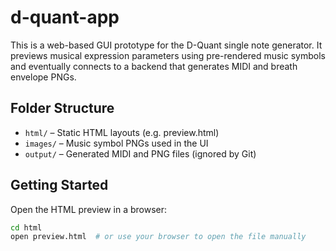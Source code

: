 # d-quant-app

This is a web-based GUI prototype for the D-Quant single note generator. It previews musical expression parameters using pre-rendered music symbols and eventually connects to a backend that generates MIDI and breath envelope PNGs.

## Folder Structure

- `html/` – Static HTML layouts (e.g. preview.html)
- `images/` – Music symbol PNGs used in the UI
- `output/` – Generated MIDI and PNG files (ignored by Git)

## Getting Started

Open the HTML preview in a browser:

```sh
cd html
open preview.html  # or use your browser to open the file manually

